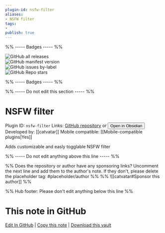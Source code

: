 ```yaml
---
plugin-id: nsfw-filter
aliases:
- NSFW filter
tags: 
- 
publish: true
---
```


%% ----- Badges ----- %%

![GitHub all releases](https://img.shields.io/github/downloads/catvatar/Obsidian-NSFW-Plugin/total?color=573E7A&logo=github&style=for-the-badge)   
![GitHub manifest version](https://img.shields.io/github/manifest-json/v/catvatar/Obsidian-NSFW-Plugin?color=573E7A&logo=github&style=for-the-badge)   
![GitHub issues by-label](https://img.shields.io/github/issues/catvatar/Obsidian-NSFW-Plugin/help%20wanted?color=573E7A&logo=github&style=for-the-badge)   
![GitHub Repo stars](https://img.shields.io/github/stars/catvatar/Obsidian-NSFW-Plugin?color=573E7A&logo=github&style=for-the-badge)

%% ----- Badges ----- %%

%% ----- Do not edit this section ----- %%

# NSFW filter

Plugin ID: `nsfw-filter`
Links: [GitHub repository](https://github.com/catvatar/Obsidian-NSFW-Plugin) or [<button id=HH>Open in Obsidian</button>](obsidian://show-plugin?id=nsfw-filter)
Developed by: [[catvatar]]
Mobile compatible: [[Mobile-compatible plugins|Yes]]

Adds customizable and easly togglable NSFW filter

%% ----- Do not edit anything above this line ----- %% 

%% Does the repository or author have any sponsoring links? Uncomment the next line and add them to the author's note. If they don't, please delete the placeholder tag: #placeholder/author %%
%% ![[catvatar#Sponsor this author]] %%

%% Hub footer: Please don't edit anything below this line %%

# This note in GitHub

<span class="git-footer">[Edit In GitHub](https://github.dev/obsidian-community/obsidian-hub/blob/main/02%20-%20Community%20Expansions/02.05%20All%20Community%20Expansions/Plugins/nsfw-filter.md "git-hub-edit-note") | [Copy this note](https://raw.githubusercontent.com/obsidian-community/obsidian-hub/main/02%20-%20Community%20Expansions/02.05%20All%20Community%20Expansions/Plugins/nsfw-filter.md "git-hub-copy-note") | [Download this vault](https://github.com/obsidian-community/obsidian-hub/archive/refs/heads/main.zip "git-hub-download-vault") </span>
